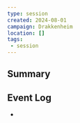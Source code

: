 ```yaml
---
type: session
created: 2024-08-01
campaign: Drakkenheim
location: []
tags:
 - session
---
```



## Summary

## Event Log

- 


